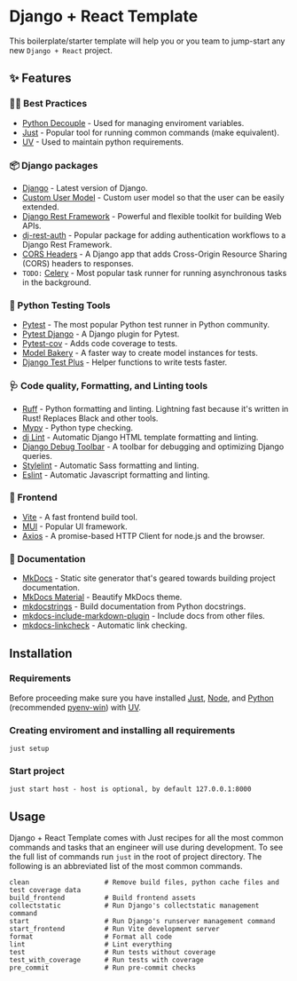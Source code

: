 # Django + React Template

This boilerplate/starter template will help you or you team to jump-start any new `Django + React` project.

## ✨ Features

### 🧑‍💻 Best Practices

- [Python Decouple](https://github.com/HBNetwork/python-decouple) - Used for managing enviroment variables.
- [Just](https://github.com/casey/just) - Popular tool for running common commands (make equivalent).
- [UV](https://github.com/astral-sh/uv) - Used to maintain python requirements.

### 📦️ Django packages

- [Django](https://www.djangoproject.com/) - Latest version of Django.
- [Custom User Model](https://docs.djangoproject.com/en/5.0/topics/auth/customizing/#substituting-a-custom-user-model) - Custom user model so that the user can be easily extended.
- [Django Rest Framework](https://www.django-rest-framework.org/) - Powerful and flexible toolkit for building Web APIs.
- [dj-rest-auth](https://dj-rest-auth.readthedocs.io/) - Popular package for adding authentication workflows to a Django Rest Framework.
- [CORS Headers](https://github.com/adamchainz/django-cors-headers) - A Django app that adds Cross-Origin Resource Sharing (CORS) headers to responses.
- `TODO:` [Celery](https://docs.celeryq.dev/en/stable/) - Most popular task runner for running asynchronous tasks in the background.

### 🔧 Python Testing Tools

- [Pytest](https://docs.pytest.org/) - The most popular Python test runner in Python community.
- [Pytest Django](https://pytest-django.readthedocs.io/en/latest/index.html) - A Django plugin for Pytest.
- [Pytest-cov](https://pytest-cov.readthedocs.io/) - Adds code coverage to tests.
- [Model Bakery](https://github.com/model-bakers/model_bakery) - A faster way to create model instances for tests.
- [Django Test Plus](https://github.com/revsys/django-test-plus/) - Helper functions to write tests faster.

### 🩺 Code quality, Formatting, and Linting tools

- [Ruff](https://github.com/charliermarsh/ruff) - Python formatting and linting. Lightning fast because it's written in Rust! Replaces Black and other tools.
- [Mypy](http://mypy-lang.org/) - Python type checking.
- [dj Lint](https://djlint.com/) - Automatic Django HTML template formatting and linting.
- [Django Debug Toolbar](https://github.com/jazzband/django-debug-toolbar) - A toolbar for debugging and optimizing Django queries.
- [Stylelint](https://stylelint.io/) - Automatic Sass formatting and linting.
- [Eslint](https://eslint.org/) - Automatic Javascript formatting and linting.

### 💄 Frontend

- [Vite](https://vitejs.dev/) - A fast frontend build tool.
- [MUI](https://mui.com/material-ui/getting-started/) - Popular UI framework.
- [Axios](https://axios-http.com/docs/intro) - A promise-based HTTP Client for node.js and the browser.

### 📝 Documentation

- [MkDocs](https://www.mkdocs.org/) - Static site generator that's geared towards building project documentation.
- [MkDocs Material](https://squidfunk.github.io/mkdocs-material/) - Beautify MkDocs theme.
- [mkdocstrings](https://mkdocstrings.github.io/) - Build documentation from Python docstrings.
- [mkdocs-include-markdown-plugin](https://github.com/mondeja/mkdocs-include-markdown-plugin) - Include docs from other files.
- [mkdocs-linkcheck](https://github.com/byrnereese/linkchecker-mkdocs) - Automatic link checking.

## Installation

### Requirements

Before proceeding make sure you have installed [Just](https://github.com/casey/just), [Node](https://nodejs.org/), and [Python](https://www.python.org/) (recommended [pyenv-win](https://github.com/pyenv-win/pyenv-win)) with [UV](https://github.com/astral-sh/uv).

### Creating enviroment and installing all requirements

```
just setup
```

### Start project

```
just start host - host is optional, by default 127.0.0.1:8000
```

## Usage

Django + React Template comes with Just recipes for all the most common commands and tasks that an engineer will use during development. To see the full list of commands run `just` in the root of project directory. The following is an abbreviated list of the most common commands.

```
clean                   # Remove build files, python cache files and test coverage data
build_frontend          # Build frontend assets
collectstatic           # Run Django's collectstatic management command
start                   # Run Django's runserver management command
start_frontend          # Run Vite development server
format                  # Format all code
lint                    # Lint everything
test                    # Run tests without coverage
test_with_coverage      # Run tests with coverage
pre_commit              # Run pre-commit checks
```
